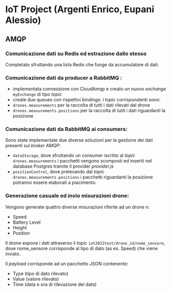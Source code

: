 # IoT Project (Argenti Enrico, Eupani Alessio)

## AMQP

### Comunicazione dati su Redis ed estrazione dallo stesso
Completato sfruttando una lista Redis che funge da accumulatore di dati. 

### Comunicazione dati da producer a RabbitMQ : 
* implementata connessione con CloudAmqp e creato un nuovo *exchange* `myExchange` di tipo *topic*
* create due queues con rispettivi bindings: i topic corrispondenti sono:
* `drones.measurements` per la raccolta di tutti i dati rilevati dal drone
* `drones.measurements.positions` per la raccolta di tutti i dati riguardanti la posizione

### Comunicazione dati da RabbitMQ ai consumers: 
Sono state implementate due diverse soluzioni per la gestione dei dati presenti sul *broker AMQP*:
* `dataStorage`, dove sfruttando un consumer iscritto al *topic* `drones.measurements`
i pacchetti vengono scomposti ed inseriti nel database Postgres tramite il provider *provider.js*
* `positionControl`, dove prelevando dal *topic* `drones.measurements.positions`
i pacchetti riguardanti la posizione potranno essere elaborati a piacimento. 

### Generazione casuale ed invio misurazioni drone:

Vengono generate quattro diverse misurazioni riferite ad un drone n:
* Speed
* Battery Level
* Height
* Position


Il drone espone i dati attraverso il *topic* `iot2022test/drone_id/nome_sensore`, 
dove nome_sensore corrisponde al tipo di dato (as es. Speed) che viene inviato. 

Il *payload* corrisponde ad un pacchetto JSON contenente:
* Type (tipo di dato rilevato)
* Value (valore rilevato)
* Time (data e ora di rilevazione del dato)